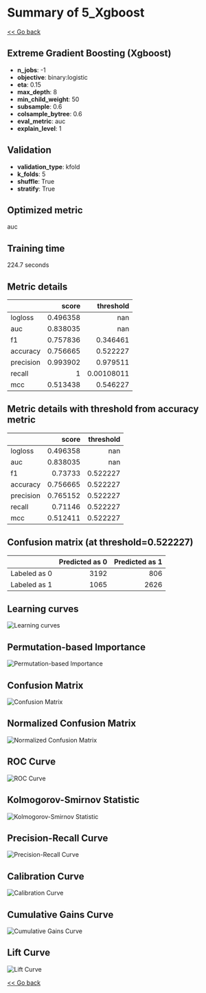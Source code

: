 # Summary of 5_Xgboost

[<< Go back](../README.md)


## Extreme Gradient Boosting (Xgboost)
- **n_jobs**: -1
- **objective**: binary:logistic
- **eta**: 0.15
- **max_depth**: 8
- **min_child_weight**: 50
- **subsample**: 0.6
- **colsample_bytree**: 0.6
- **eval_metric**: auc
- **explain_level**: 1

## Validation
 - **validation_type**: kfold
 - **k_folds**: 5
 - **shuffle**: True
 - **stratify**: True

## Optimized metric
auc

## Training time

224.7 seconds

## Metric details
|           |    score |    threshold |
|:----------|---------:|-------------:|
| logloss   | 0.496358 | nan          |
| auc       | 0.838035 | nan          |
| f1        | 0.757836 |   0.346461   |
| accuracy  | 0.756665 |   0.522227   |
| precision | 0.993902 |   0.979511   |
| recall    | 1        |   0.00108011 |
| mcc       | 0.513438 |   0.546227   |


## Metric details with threshold from accuracy metric
|           |    score |   threshold |
|:----------|---------:|------------:|
| logloss   | 0.496358 |  nan        |
| auc       | 0.838035 |  nan        |
| f1        | 0.73733  |    0.522227 |
| accuracy  | 0.756665 |    0.522227 |
| precision | 0.765152 |    0.522227 |
| recall    | 0.71146  |    0.522227 |
| mcc       | 0.512411 |    0.522227 |


## Confusion matrix (at threshold=0.522227)
|              |   Predicted as 0 |   Predicted as 1 |
|:-------------|-----------------:|-----------------:|
| Labeled as 0 |             3192 |              806 |
| Labeled as 1 |             1065 |             2626 |

## Learning curves
![Learning curves](learning_curves.png)

## Permutation-based Importance
![Permutation-based Importance](permutation_importance.png)
## Confusion Matrix

![Confusion Matrix](confusion_matrix.png)


## Normalized Confusion Matrix

![Normalized Confusion Matrix](confusion_matrix_normalized.png)


## ROC Curve

![ROC Curve](roc_curve.png)


## Kolmogorov-Smirnov Statistic

![Kolmogorov-Smirnov Statistic](ks_statistic.png)


## Precision-Recall Curve

![Precision-Recall Curve](precision_recall_curve.png)


## Calibration Curve

![Calibration Curve](calibration_curve_curve.png)


## Cumulative Gains Curve

![Cumulative Gains Curve](cumulative_gains_curve.png)


## Lift Curve

![Lift Curve](lift_curve.png)



[<< Go back](../README.md)
